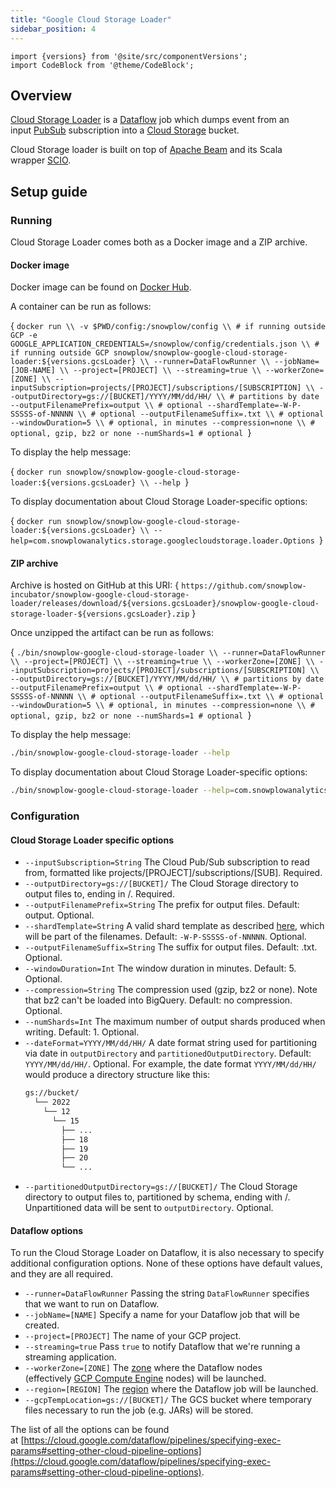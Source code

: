```yaml
---
title: "Google Cloud Storage Loader"
sidebar_position: 4
---
```



```mdx-code-block
import {versions} from '@site/src/componentVersions';
import CodeBlock from '@theme/CodeBlock';
```

## Overview

[Cloud Storage Loader](https://github.com/snowplow-incubator/snowplow-google-cloud-storage-loader/) is a [Dataflow](https://cloud.google.com/dataflow/) job which dumps event from an input [PubSub](https://cloud.google.com/pubsub/) subscription into a [Cloud Storage](https://cloud.google.com/storage/) bucket.

Cloud Storage loader is built on top of [Apache Beam](https://beam.apache.org/) and its Scala wrapper [SCIO](https://github.com/spotify/scio).

## Setup guide

### Running

Cloud Storage Loader comes both as a Docker image and a ZIP archive.

#### Docker image

Docker image can be found on [Docker Hub](https://hub.docker.com/r/snowplow/snowplow-google-cloud-storage-loader).

A container can be run as follows:

<CodeBlock language="bash">{
`docker run \\
  -v $PWD/config:/snowplow/config \\ # if running outside GCP
  -e GOOGLE_APPLICATION_CREDENTIALS=/snowplow/config/credentials.json \\ # if running outside GCP
  snowplow/snowplow-google-cloud-storage-loader:${versions.gcsLoader} \\
  --runner=DataFlowRunner \\
  --jobName=[JOB-NAME] \\
  --project=[PROJECT] \\
  --streaming=true \\
  --workerZone=[ZONE] \\
  --inputSubscription=projects/[PROJECT]/subscriptions/[SUBSCRIPTION] \\
  --outputDirectory=gs://[BUCKET]/YYYY/MM/dd/HH/ \\ # partitions by date
  --outputFilenamePrefix=output \\ # optional
  --shardTemplate=-W-P-SSSSS-of-NNNNN \\ # optional
  --outputFilenameSuffix=.txt \\ # optional
  --windowDuration=5 \\ # optional, in minutes
  --compression=none \\ # optional, gzip, bz2 or none
  --numShards=1 # optional
`}</CodeBlock>

To display the help message:

<CodeBlock language="bash">{
`docker run snowplow/snowplow-google-cloud-storage-loader:${versions.gcsLoader} \\
  --help
`}</CodeBlock>

To display documentation about Cloud Storage Loader-specific options:

<CodeBlock language="bash">{
`docker run snowplow/snowplow-google-cloud-storage-loader:${versions.gcsLoader} \\
  --help=com.snowplowanalytics.storage.googlecloudstorage.loader.Options
`}</CodeBlock>

#### ZIP archive

Archive is hosted on GitHub at this URI:
<CodeBlock language="bash">{
`https://github.com/snowplow-incubator/snowplow-google-cloud-storage-loader/releases/download/${versions.gcsLoader}/snowplow-google-cloud-storage-loader-${versions.gcsLoader}.zip`
}</CodeBlock>

Once unzipped the artifact can be run as follows:

<CodeBlock language="bash">{
`./bin/snowplow-google-cloud-storage-loader \\
  --runner=DataFlowRunner \\
  --project=[PROJECT] \\
  --streaming=true \\
  --workerZone=[ZONE] \\
  --inputSubscription=projects/[PROJECT]/subscriptions/[SUBSCRIPTION] \\
  --outputDirectory=gs://[BUCKET]/YYYY/MM/dd/HH/ \\ # partitions by date
  --outputFilenamePrefix=output \\ # optional
  --shardTemplate=-W-P-SSSSS-of-NNNNN \\ # optional
  --outputFilenameSuffix=.txt \\ # optional
  --windowDuration=5 \\ # optional, in minutes
  --compression=none \\ # optional, gzip, bz2 or none
  --numShards=1 # optional
`}</CodeBlock>

To display the help message:

```bash
./bin/snowplow-google-cloud-storage-loader --help
```

To display documentation about Cloud Storage Loader-specific options:

```bash
./bin/snowplow-google-cloud-storage-loader --help=com.snowplowanalytics.storage.googlecloudstorage.loader.Options
```

### Configuration

#### Cloud Storage Loader specific options

- `--inputSubscription=String` The Cloud Pub/Sub subscription to read from, formatted like projects/[PROJECT]/subscriptions/[SUB]. Required.
- `--outputDirectory=gs://[BUCKET]/` The Cloud Storage directory to output files to, ending in /. Required.
- `--outputFilenamePrefix=String` The prefix for output files. Default: output. Optional.
- `--shardTemplate=String` A valid shard template as described [here](https://javadoc.io/static/com.google.cloud.dataflow/google-cloud-dataflow-java-sdk-all/1.7.0/com/google/cloud/dataflow/sdk/io/ShardNameTemplate.html), which will be part of the filenames. Default: `-W-P-SSSSS-of-NNNNN`. Optional.
- `--outputFilenameSuffix=String` The suffix for output files. Default: .txt. Optional.
- `--windowDuration=Int` The window duration in minutes. Default: 5. Optional.
- `--compression=String` The compression used (gzip, bz2 or none). Note that bz2 can't be loaded into BigQuery. Default: no compression. Optional.
- `--numShards=Int` The maximum number of output shards produced when writing. Default: 1. Optional.
- `--dateFormat=YYYY/MM/dd/HH/`  A date format string used for partitioning via date in `outputDirectory` and `partitionedOutputDirectory`. Default: `YYYY/MM/dd/HH/`. Optional.
For example, the date format `YYYY/MM/dd/HH/` would produce a directory structure like this:
  ```bash
  gs://bucket/
    └── 2022
      └── 12
        └── 15
          ├── ...
          ├── 18
          ├── 19
          ├── 20
          └── ...
  ```
- `--partitionedOutputDirectory=gs://[BUCKET]/` The Cloud Storage directory to output files to, partitioned by schema, ending with /. Unpartitioned data will be sent to `outputDirectory`. Optional.

#### Dataflow options

To run the Cloud Storage Loader on Dataflow, it is also necessary to specify additional configuration options. None of these options have default values, and they are all required.

- `--runner=DataFlowRunner` Passing the string `DataFlowRunner` specifies that we want to run on Dataflow.
- `--jobName=[NAME]` Specify a name for your Dataflow job that will be created.
- `--project=[PROJECT]` The name of your GCP project.
- `--streaming=true` Pass `true` to notify Dataflow that we're running a streaming application.
- `--workerZone=[ZONE]` The [zone](https://cloud.google.com/compute/docs/regions-zones) where the Dataflow nodes (effectively [GCP Compute Engine](https://cloud.google.com/compute/) nodes) will be launched.
- `--region=[REGION]` The [region](https://cloud.google.com/compute/docs/regions-zones) where the Dataflow job will be launched.
- `--gcpTempLocation=gs://[BUCKET]/` The GCS bucket where temporary files necessary to run the job (e.g. JARs) will be stored.

The list of all the options can be found at [https://cloud.google.com/dataflow/pipelines/specifying-exec-params#setting-other-cloud-pipeline-options](https://cloud.google.com/dataflow/pipelines/specifying-exec-params#setting-other-cloud-pipeline-options).
